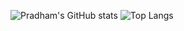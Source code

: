 ![Pradham's GitHub stats](https://github-readme-stats.vercel.app/api?username=pradhamk&show_icons=true&theme=radical)
![Top Langs](https://github-readme-stats.vercel.app/api/top-langs/?username=pradhamk&layout=compact&theme=radical)
